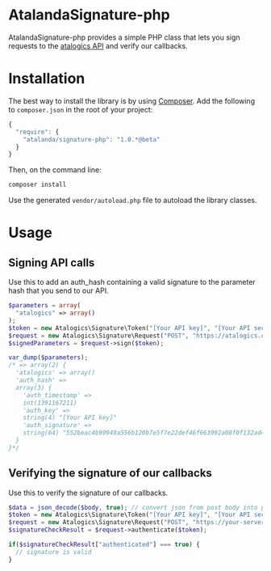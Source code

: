 
AtalandaSignature-php
==================

AtalandaSignature-php provides a simple PHP class that lets you sign requests to the [atalogics API](http://atalogics.com) and verify our callbacks.

Installation
============

The best way to install the library is by using [Composer](http://getcomposer.org). Add the following to `composer.json` in the root of your project:

``` javascript
{ 
  "require": {
    "atalanda/signature-php": "1.0.*@beta"
  }
}
```

Then, on the command line:

``` bash
composer install
```

Use the generated `vendor/autoload.php` file to autoload the library classes.

Usage
=====

Signing API calls
-----------------
Use this to add an auth_hash containing a valid signature to the parameter hash that you send to our API.
``` php
$parameters = array(
  "atalogics" => array()
);
$token = new Atalogics\Signature\Token("[Your API key]", "[Your API secret]");
$request = new Atalogics\Signature\Request("POST", "https://atalogics.com/api/order", $parameters);
$signedParameters = $request->sign($token);

var_dump($parameters);
/* => array(2) {
  'atalogics' => array()
  'auth_hash' =>
  array(3) {
    'auth_timestamp' =>
    int(1391167211)
    'auth_key' =>
    string(4) "[Your API key]"
    'auth_signature' =>
    string(64) "552beac4b99949a556b120b7e5f7e22def46f663992a08f0f132ad4afee68b9f"
  }
}*/
```

Verifying the signature of our callbacks
--------------
Use this to verify the signature of our callbacks.
``` php
$data = json_decode($body, true); // convert json from post body into php array
$token = new Atalogics\Signature\Token("[Your API key]", "[Your API secret]");
$request = new Atalogics\Signature\Request("POST", "https://your-server.com/callback", $data);
$signatureCheckResult = $request->authenticate($token);

if($signatureCheckResult["authenticated"] === true) {
  // signature is valid
}
```

